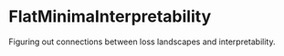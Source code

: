 # FlatMinimaInterpretability
Figuring out connections between loss landscapes and interpretability.

